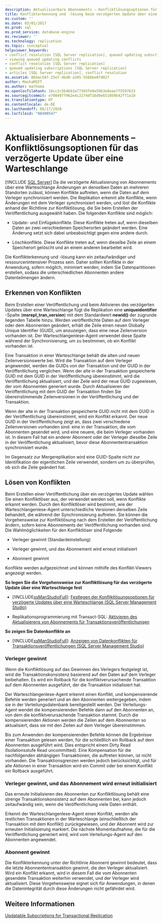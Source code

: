 ```yaml
---
description: Aktualisierbare Abonnements – Konfliktlösungsoptionen für das verzögerte Update über eine Warteschlange
title: Konflikterkennung und -lösung beim verzögerten Update über eine Warteschlange | Microsoft.Dokumentation
ms.custom: ''
ms.date: 03/01/2017
ms.prod: sql
ms.prod_service: database-engine
ms.reviewer: ''
ms.technology: replication
ms.topic: conceptual
helpviewer_keywords:
- conflict resolution [SQL Server replication], queued updating subscriptions
- viewing queued updating conflicts
- conflict resolution [SQL Server replication]
- queued updating subscriptions [SQL Server replication]
- articles [SQL Server replication], conflict resolution
ms.assetid: 084ac587-25e7-4bd0-a385-556bbe07d02f
author: MashaMSFT
ms.author: mathoma
ms.openlocfilehash: 18cc2c5b4b93a77303fe9e59b3e8eae7f5597633
ms.sourcegitcommit: e700497f962e4c2274df16d9e651059b42ff1a10
ms.translationtype: HT
ms.contentlocale: de-DE
ms.lasthandoff: 08/17/2020
ms.locfileid: "88490547"
---
```

# <a name="updatable-subscriptions---queued-updating-conflict-resolution"></a>Aktualisierbare Abonnements – Konfliktlösungsoptionen für das verzögerte Update über eine Warteschlange
[!INCLUDE [SQL Server](../../../includes/applies-to-version/sqlserver.md)]
  Da die verzögerte Aktualisierung von Abonnements über eine Warteschlange Änderungen an denselben Daten an mehreren Standorten zulässt, können Konflikte auftreten, wenn die Daten auf dem Verleger synchronisiert werden. Die Replikation erkennt alle Konflikte, wenn Änderungen mit dem Verleger synchronisiert werden, und löst die Konflikte anhand der Richtlinie zur Konfliktlösung, die Sie beim Erstellen der Veröffentlichung ausgewählt haben. Die folgenden Konflikte sind möglich:  
  
-   Update- und Einfügekonflikte. Diese Konflikte treten auf, wenn dieselben Daten an zwei verschiedenen Speicherorten geändert werden. Eine Änderung setzt sich dabei unbeabsichtigt gegen eine andere durch.  
  
-   Löschkonflikte. Diese Konflikte treten auf, wenn dieselbe Zeile an einem Speicherort gelöscht und an einem anderen bearbeitet wird.  
  
 Die Konflikterkennung und -lösung kann ein zeitaufwändiger und ressourcenintensiver Prozess sein. Daher sollten Konflikte in der Anwendung, sofern möglich, minimiert werden, indem Sie Datenpartitionen erstellen, sodass die unterschiedlichen Abonnenten andere Datenteilmengen ändern.  
  
## <a name="detecting-conflicts"></a>Erkennen von Konflikten  
 Beim Erstellen einer Veröffentlichung und beim Aktivieren des verzögerten Updates über eine Warteschlange fügt die Replikation eine **uniqueidentifier** -Spalte (**msrepl_tran_version**) mit dem Standardwert **newid()** der zugrunde liegenden Tabelle hinzu. Werden veröffentlichte Daten auf dem Verleger oder dem Abonnenten geändert, erhält die Zeile einen neuen Globally Unique Identifier (GUID), um anzuzeigen, dass eine neue Zeilenversion vorhanden ist. Der Warteschlangenlese-Agent verwendet diese Spalte während der Synchronisierung, um zu bestimmen, ob ein Konflikt vorhanden ist.  
  
 Eine Transaktion in einer Warteschlange behält die alten und neuen Zeilenversionswerte bei. Wird die Transaktion auf dem Verleger angewendet, werden die GUIDs von der Transaktion und der GUID in der Veröffentlichung verglichen. Wenn der alte in der Transaktion gespeicherte GUID mit dem GUID in der Veröffentlichung übereinstimmt, wird die Veröffentlichung aktualisiert, und der Zeile wird der neue GUID zugewiesen, der vom Abonnenten generiert wurde. Durch Aktualisieren der Veröffentlichung mit dem GUID der Transaktion finden Sie übereinstimmende Zeilenversionen in der Veröffentlichung und der Transaktion.  
  
 Wenn der alte in der Transaktion gespeicherte GUID nicht mit dem GUID in der Veröffentlichung übereinstimmt, wird ein Konflikt erkannt. Der neue GUID in der Veröffentlichung zeigt an, dass zwei verschiedene Zeilenversionen vorhanden sind: eine in der Transaktion, die vom Abonnenten gesendet wird, und eine neuere, die beim Verleger vorhanden ist. In diesem Fall hat ein anderer Abonnent oder der Verleger dieselbe Zeile in der Veröffentlichung aktualisiert, bevor diese Abonnententransaktion synchronisiert wurde.  
  
 Im Gegensatz zur Mergereplikation wird eine GUID-Spalte nicht zur Identifikation der eigentlichen Zeile verwendet, sondern um zu überprüfen, ob sich die Zeile geändert hat.  
  
## <a name="resolving-conflicts"></a>Lösen von Konflikten  
 Beim Erstellen einer Veröffentlichung über ein verzögertes Update wählen Sie einen Konfliktlöser aus, der verwendet werden soll, wenn Konflikte erkannt werden. Durch den Konfliktlöser wird bestimmt, wie der Warteschlangenlese-Agent unterschiedliche Versionen derselben Zeile behandelt, die während der Synchronisierung auftreten. Sie können die Vorgehensweise zur Konfliktlösung nach dem Erstellen der Veröffentlichung ändern, sofern keine Abonnements der Veröffentlichung vorhanden sind. Die Wahlmöglichkeiten für den Konfliktlöser sind Folgende:  
  
-   Verleger gewinnt (Standardeinstellung)  
  
-   Verleger gewinnt, und das Abonnement wird erneut initialisiert  
  
-   Abonnent gewinnt  
  
 Konflikte werden aufgezeichnet und können mithilfe des Konflikt-Viewers angezeigt werden.  
  
 **So legen Sie die Vorgehensweise zur Konfliktlösung für das verzögerte Update über eine Warteschlange fest**  
  
-   [!INCLUDE[ssManStudioFull](../../../includes/ssmanstudiofull-md.md)]: [Festlegen der Konfliktlösungsoptionen für verzögerte Updates über eine Warteschlange &#40;SQL Server Management Studio&#41;](../../../relational-databases/replication/publish/create-an-updatable-subscription-to-a-transactional-publication.md)  
  
-   Replikationsprogrammierung mit Transact-SQL: [Aktivieren des Aktualisierens von Abonnements für Transaktionsveröffentlichungen](../../../relational-databases/replication/publish/enable-updating-subscriptions-for-transactional-publications.md)  
  
 **So zeigen Sie Datenkonflikte an**  
  
-   [!INCLUDE[ssManStudioFull](../../../includes/ssmanstudiofull-md.md)]: [Anzeigen von Datenkonflikten für Transaktionsveröffentlichungen &#40;SQL Server Management Studio&#41;](../../../relational-databases/replication/view-data-conflicts-for-transactional-publications-sql-server-management-studio.md)  
  
### <a name="publisher-wins"></a>Verleger gewinnt  
 Wenn die Konfliktlösung auf das Gewinnen des Verlegers festgelegt ist, wird die Transaktionskonsistenz basierend auf den Daten auf dem Verleger beibehalten. Es wird ein Rollback für die konfliktverursachende Transaktion auf dem Abonnenten ausgeführt, der die Transaktion initialisiert hat.  
  
 Der Warteschlangenlese-Agent erkennt einen Konflikt, und kompensierende Befehle werden generiert und an den Abonnenten weitergegeben, indem sie in der Verteilungsdatenbank bereitgestellt werden. Der Verteilungs-Agent wendet die kompensierenden Befehle dann auf den Abonnenten an, von dem die konfliktverursachende Transaktion stammt. Durch die kompensierenden Aktionen werden die Zeilen auf dem Abonnenten so aktualisiert, dass sie mit den Zeilen auf dem Verleger übereinstimmen.  
  
 Bis zum Anwenden der kompensierenden Befehle können die Ergebnisse einer Transaktion gelesen werden, für die schließlich ein Rollback auf dem Abonnenten ausgeführt wird. Dies entspricht einem Dirty Read (Isolationsstufe Read uncommitted). Eine Kompensation für die nachfolgenden abhängigen Transaktionen, die auftreten können, ist nicht vorhanden. Die Transaktionsgrenzen werden jedoch berücksichtigt, und für alle Aktionen in einer Transaktion wird ein Commit oder bei einem Konflikt ein Rollback ausgeführt.  
  
### <a name="publisher-wins-and-the-subscription-is-reinitialized"></a>Verleger gewinnt, und das Abonnement wird erneut initialisiert  
 Das erneute Initialisieren des Abonnenten zur Konfliktlösung behält eine strenge Transaktionskonsistenz auf dem Abonnenten bei, kann jedoch zeitaufwändig sein, wenn die Veröffentlichung viele Daten enthält.  
  
 Erkennt der Warteschlangenlese-Agent einen Konflikt, werden alle restlichen Transaktionen in der Warteschlange (einschließlich der Transaktion mit dem Konflikt) zurückgewiesen, und der Abonnent wird zur erneuten Initialisierung markiert. Die nächste Momentaufnahme, die für die Veröffentlichung generiert wird, wird vom Verteilungs-Agent auf den Abonnenten angewendet.  
  
### <a name="subscriber-wins"></a>Abonnent gewinnt  
 Die Konflikterkennung unter der Richtlinie Abonnent gewinnt bedeutet, dass die letzte Abonnententransaktion gewinnt, die den Verleger aktualisiert. Wird ein Konflikt erkannt, wird in diesem Fall die vom Abonnenten gesendete Transaktion weiterhin verwendet, und der Verleger wird aktualisiert. Diese Vorgehensweise eignet sich für Anwendungen, in denen die Datenintegrität durch diese Änderungen nicht gefährdet wird.  
  
## <a name="see-also"></a>Weitere Informationen  
 [Updatable Subscriptions for Transactional Replication](../../../relational-databases/replication/transactional/updatable-subscriptions-for-transactional-replication.md)  
  
  
